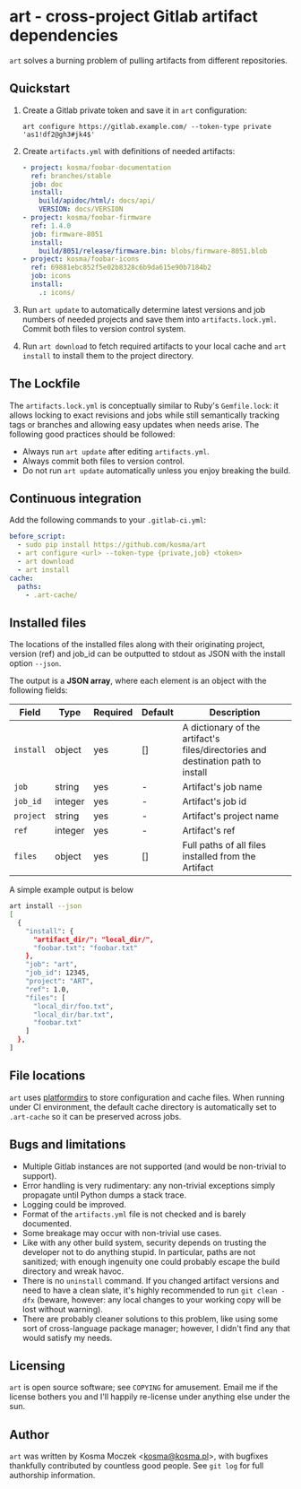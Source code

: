 # art - cross-project Gitlab artifact dependencies

`art` solves a burning problem of pulling artifacts from different repositories.

## Quickstart

1. Create a Gitlab private token and save it in `art` configuration:

    ```shell
    art configure https://gitlab.example.com/ --token-type private 'as1!df2@gh3#jk4$'
    ```

2. Create `artifacts.yml` with definitions of needed artifacts:

    ```yaml
    - project: kosma/foobar-documentation
      ref: branches/stable
      job: doc
      install:
        build/apidoc/html/: docs/api/
        VERSION: docs/VERSION
    - project: kosma/foobar-firmware
      ref: 1.4.0
      job: firmware-8051
      install:
        build/8051/release/firmware.bin: blobs/firmware-8051.blob
    - project: kosma/foobar-icons
      ref: 69881ebc852f5e02b8328c6b9da615e90b7184b2
      job: icons
      install:
        .: icons/
    ```

3. Run `art update` to automatically determine latest versions and job numbers
   of needed projects and save them into `artifacts.lock.yml`. Commit both files
   to version control system.

4. Run `art download` to fetch required artifacts to your local cache and
   `art install` to install them to the project directory.

## The Lockfile

The `artifacts.lock.yml` is conceptually similar to Ruby's `Gemfile.lock`: it
allows locking to exact revisions and jobs while still semantically tracking
tags or branches and allowing easy updates when needs arise. The following good
practices should be followed:

* Always run `art update` after editing `artifacts.yml`.
* Always commit both files to version control.
* Do not run `art update` automatically unless you enjoy breaking the build.

## Continuous integration

Add the following commands to your `.gitlab-ci.yml`:

```yaml
before_script:
  - sudo pip install https://github.com/kosma/art
  - art configure <url> --token-type {private,job} <token>
  - art download
  - art install
cache:
  paths:
    - .art-cache/
```

## Installed files

The locations of the installed files along with their originating project, version
(ref) and job_id can be outputted to stdout as JSON with the install option
`--json`.

The output is a **JSON array**, where each element is an object with the following
fields:

| Field     | Type     | Required | Default     | Description                                                                      |
|-----------|----------|----------|-------------|----------------------------------------------------------------------------------|
| `install` | object   | yes      | []          | A dictionary of the artifact's files/directories and destination path to install |
| `job`     | string   | yes      | -           | Artifact's job name                                                              |
| `job_id`  | integer  | yes      | -           | Artifact's job id                                                                |
| `project` | string   | yes      | -           | Artifact's project name                                                          |
| `ref`     | integer  | yes      | -           | Artifact's ref                                                                   |
| `files`   | object   | yes      | []          | Full paths of all files installed from the Artifact                              |

A simple example output is below

```bash
art install --json
[
  {
    "install": {
      "artifact_dir/": "local_dir/",
      "foobar.txt": "foobar.txt"
    },
    "job": "art",
    "job_id": 12345,
    "project": "ART",
    "ref": 1.0,
    "files": [
      "local_dir/foo.txt",
      "local_dir/bar.txt",
      "foobar.txt"
    ]
  },
]
```

## File locations

`art` uses [platformdirs](https://github.com/tox-dev/platformdirs) to store configuration
and cache files. When running under CI environment, the default cache directory is
automatically set to `.art-cache` so it can be preserved across jobs.

## Bugs and limitations

* Multiple Gitlab instances are not supported (and would be non-trivial to support).
* Error handling is very rudimentary: any non-trivial exceptions simply propagate
  until Python dumps a stack trace.
* Logging could be improved.
* Format of the `artifacts.yml` file is not checked and is barely documented.
* Some breakage may occur with non-trivial use cases.
* Like with any other build system, security depends on trusting the developer
  not to do anything stupid. In particular, paths are not sanitized; with enough
  ingenuity one could probably escape the build directory and wreak havoc.
* There is no `uninstall` command. If you changed artifact versions and need to
  have a clean slate, it's highly recommended to run `git clean -dfx` (beware,
  however: any local changes to your working copy will be lost without warning).
* There are probably cleaner solutions to this problem, like using some sort of
  cross-language package manager; however, I didn't find any that would satisfy
  my needs.

## Licensing

`art` is open source software; see ``COPYING`` for amusement. Email me if the
license bothers you and I'll happily re-license under anything else under the sun.

## Author

`art` was written by Kosma Moczek &lt;kosma@kosma.pl&gt;, with bugfixes thankfully
contributed by countless good people. See `git log` for full authorship information.
